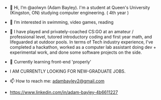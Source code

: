 - 👋 Hi, I’m @aolwyn (Adam Bayley). I'm a student at Queen's University (Kingston, ON) studying computer engineering. ( 4th year )

- 👀 I’m interested in swimming, video games, reading

- 🔨 I have  played and privately-coached CS:GO at an amateur / professional level, tutored introductory coding and first year math, and lifeguarded at outdoor pools. In terms of Tech industry experience, I've completed a hackathon, worked as a computer lab assistant doing dev + experimental work, and done some software projects on the side.

- 👷 Currently learning front-end 'properly'

- I AM CURRENTLY LOOKING FOR NEW-GRADUATE JOBS.

- 📫 How to reach me: adambayley2@gmail.com
- https://www.linkedin.com/in/adam-bayley-4b6611227 

<!---
aolwyn/aolwyn is a ✨ special ✨ repository because its `README.md` (this file) appears on your GitHub profile.
You can click the Preview link to take a look at your changes.
--->
